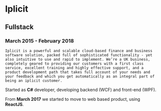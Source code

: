 # Iplicit

## Fullstack

### March 2015 - February 2018



`Iplicit is a powerful and scalable cloud-based finance and business software solution, packed full of sophisticated functionality - yet also intuitive to use and rapid to implement. We’re a UK business, completely geared to providing our customers with a first class service, excellent training and highly effective support, and a product development path that takes full account of your needs and your feedback and which you get automatically as an integral part of being an iplicit customer.`
 

Started as **C#** developer, developing backend (WCF) and front-end (WPF).


From **March 2017** we started to move to web based product, using **ReactJS**.





